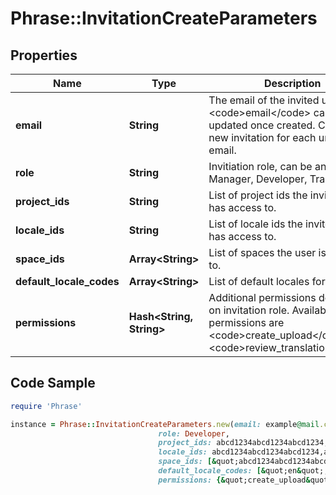 # Phrase::InvitationCreateParameters

## Properties

Name | Type | Description | Notes
------------ | ------------- | ------------- | -------------
**email** | **String** | The email of the invited user. The &lt;code&gt;email&lt;/code&gt; can not be updated once created. Create a new invitation for each unique email. | [optional] 
**role** | **String** | Invitiation role, can be any of Manager, Developer, Translator. | [optional] 
**project_ids** | **String** | List of project ids the invited user has access to. | [optional] 
**locale_ids** | **String** | List of locale ids the invited user has access to. | [optional] 
**space_ids** | **Array&lt;String&gt;** | List of spaces the user is assigned to. | [optional] 
**default_locale_codes** | **Array&lt;String&gt;** | List of default locales for the user. | [optional] 
**permissions** | **Hash&lt;String, String&gt;** | Additional permissions depending on invitation role. Available permissions are &lt;code&gt;create_upload&lt;/code&gt; and &lt;code&gt;review_translations&lt;/code&gt; | [optional] 

## Code Sample

```ruby
require 'Phrase'

instance = Phrase::InvitationCreateParameters.new(email: example@mail.com,
                                 role: Developer,
                                 project_ids: abcd1234abcd1234abcd1234,abcd1234abcd1234abcd1235,
                                 locale_ids: abcd1234abcd1234abcd1234,abcd1234abcd1234abcd1235,
                                 space_ids: [&quot;abcd1234abcd1234abcd1234&quot;,&quot;abcd1234abcd1234abcd1235&quot;],
                                 default_locale_codes: [&quot;en&quot;,&quot;de&quot;],
                                 permissions: {&quot;create_upload&quot;:true,&quot;review_translations&quot;:true})
```


